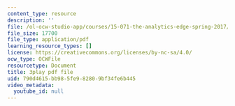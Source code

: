 ```yaml
---
content_type: resource
description: ''
file: /ol-ocw-studio-app/courses/15-071-the-analytics-edge-spring-2017/790d4615bb985fe982809bf34fe6b445_8p_4qP03AM0.pdf
file_size: 17700
file_type: application/pdf
learning_resource_types: []
license: https://creativecommons.org/licenses/by-nc-sa/4.0/
ocw_type: OCWFile
resourcetype: Document
title: 3play pdf file
uid: 790d4615-bb98-5fe9-8280-9bf34fe6b445
video_metadata:
  youtube_id: null
---
```

